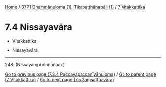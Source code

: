 
[Home](/) / [37P1 Dhammānuloma (1), Tikapaṭṭhānapāḷi (1)](../../37P1.md) / [7 Vitakkattika](../7.md)

# 7.4 Nissayavāra

* Vitakkattika

* Nissayavāra

---

248\. (Nissayampi ninnānaṃ.)



[Go to previous page (7.3.4 Paccayapaccanīyānuloma)](7.3/7.3.4.md) / [Go to parent page (7 Vitakkattika)](../7.md) / [Go to next page (7.5 Saṃsaṭṭhavāra)](7.5.md)


